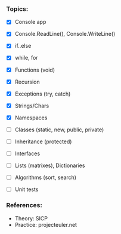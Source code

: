 ### Topics:
- [x] Console app
- [x] Console.ReadLine(), Console.WriteLine()
- [x] if..else
- [x] while, for
- [x] Functions (void)
- [x] Recursion
- [x] Exceptions (try, catch)
- [x] Strings/Chars
- [x] Namespaces
- [ ] Classes (static, new, public, private)
- [ ] Inheritance (protected)
- [ ] Interfaces
- [ ] Lists (matrixes), Dictionaries
- [ ] Algorithms (sort, search)
- [ ] Unit tests



### References:
* Theory: SICP
* Practice: projecteuler.net

